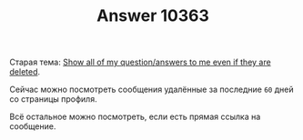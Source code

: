 ﻿---
title: "Answer 10363"
se.owner.user_id: 15479
se.owner.display_name: "Suvitruf - Andrei Apanasik"
se.owner.link: "https://ru.meta.stackoverflow.com/users/15479/suvitruf-andrei-apanasik"
se.answer_id: 10363
se.question_id: 10362
se.post_type: answer
se.is_accepted: False
---
<p>Старая тема: <a href="https://meta.stackexchange.com/q/2645/260198">Show all of my question/answers to me even if they are deleted</a>.</p>

<p>Сейчас можно посмотреть сообщения удалённые за последние <code>60</code> дней со страницы профиля.</p>

<p>Всё остальное можно посмотреть, если есть прямая ссылка на сообщение.</p>

